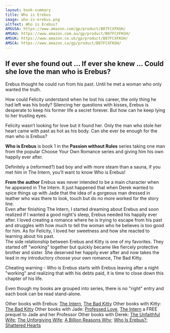 ```yaml
---
layout: book-summary
title: Who is Erebus
image: who-is-erebus.png
altText: Who is Erebus?
AMSUSA: https://www.amazon.com/gp/product/B07FCXFKGH/
AMSAU: https://www.amazon.com.au/gp/product/B07FCXFKGH/
AMSUK: https://www.amazon.co.uk/gp/product/B07FCXFKGH/
AMSCA: https://www.amazon.ca/gp/product/B07FCXFKGH/
---
```


## If ever she found out … If ever she knew … Could she love the man who is Erebus?

Erebus thought he could run from his past. Until he met a woman who only wanted the truth. 

How could Felicity understand when he lost his career, the only thing he had left was his body? Silencing her questions with kisses, Erebus is desperate to keep his former life a secret forever. But how can he keep lying to her trusting eyes.

Felicity wasn’t looking for love but it found her. Only the man who stole her heart came with past as hot as his body. Can she ever be enough for the man who is Erebus?


**Who is Erebus** is book 1 in the **Passion without Rules** series taking one man from the popular Choose Your Own Romance series and giving him his own happily ever after.

Definitely a (reformed?) bad boy and with more steam than a sauna, if you met him in The Intern, you’ll want to know Who is Erebus!

**From the author**
Erebus was never intended to be a main character when he appeared in The Intern. It just happened that when Derek wanted to spice things up with Jade that the idea of a gorgeous man dressed in leather who was there to look, touch but do no more worked for the story line. <br>Even after finishing The Intern, I started dreaming about Erebus and soon realized if I wanted a good night's sleep, Erebus needed his happily ever after. I loved creating a romance where he is trying to escape from his past and struggles with how much to tell the woman who he believes is too good for him. As for Felicity, I loved her sweetness and how she reacted to learning about his past.<br>The side relationship between Erebus and Kitty is one of my favorites. They started off "working" together but quickly became like fiercely protective brother and sister. She deserved her happily ever after and now takes the lead in my introductory choose your own romance, The Bad Kitty. 

Cheating warning - Who is Erebus starts with Erebus leaving after a night "working" and realizing that with his debts paid, it is time to close down this chapter of his life. 

Even though my books are grouped into series, there is no "right" entry and each book can be read stand-alone. 

Other books with Erebus: [The Intern](https://www.amazon.com/gp/product/B078ZW34LX/ "The Intern"), [The Bad Kitty](https://www.amazon.com/dp/B07N1XZM99/ "The Bad Kitty") 
Other books with Kitty: [The Bad Kitty](https://www.amazon.com/dp/B07N1XZM99/ "The Bad Kitty")
Other books with Jade: [Professed Love](https://dl.bookfunnel.com/xok9c7xikv "Professed Love"), [The Intern](https://www.amazon.com/gp/product/B078ZW34LX/ "The Intern") a FREE prequel to Jade and her Professor
Other books with Derek: [The Unfaithful Wife](https://www.amazon.com/gp/product/B07D91M4Q6/ "The Unfaithful Wife"); [The Unforgiving Wife](https://www.amazon.com/gp/product/B07FCR1K6N/ "The Unforgiving Wife"); [A Billion Reasons Why](https://www.amazon.com/gp/product/B07C3G6YH7/ "A Billion Reasons Why"); [Who Is Erebus?](https://www.amazon.com/gp/product/B07FCXFKGH/ "Who Is Erebus?"); [Shattered Hearts](https://www.amazon.com/gp/product/B07NJ5GWST/ "Shattered Hearts")